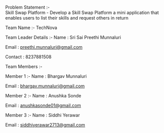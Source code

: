 Problem Statement :-   
Skill Swap Platform - Develop a Skill Swap Platform a mini application that enables users to list their skills and request others in return 

Team Name :- TechNova

Team Leader Details :-
Name : Sri Sai Preethi Munnaluri

Email : preethi.munnaluri@gmail.com

Contact : 8237881508

Team Members :-

Member 1 :-
Name : Bhargav Munnaluri

Email : bhargav.munnaluri@gmail.com

Member 2 :-
Name : Anushka Sonde

Email : anushkasonde01@gmail.com 

Member 3 :-
Name : Siddhi Yerawar

Email : siddhiyerawar2713@gmail.com

